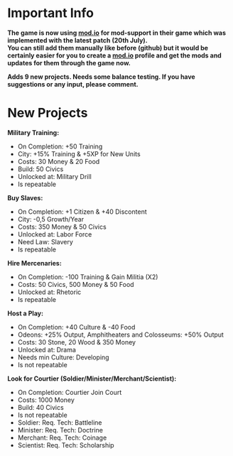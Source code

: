 # Important Info
**The game is now using [mod.io](https://oldworld.mod.io/) for mod-support in their game which was implemented with the latest patch (20th July).<br>
You can still add them manually like before (github) but it would be certainly easier for you to create a [mod.io](https://oldworld.mod.io/) profile and get the mods and updates for them through the game now.**

**Adds 9 new projects. Needs some balance testing. If you have suggestions or any input, please comment.**


# New Projects


**Military Training:**

- On Completion: +50 Training
- City: +15% Training & +5XP for New Units
- Costs: 30 Money & 20 Food
- Build: 50 Civics
- Unlocked at: Military Drill
- Is repeatable


**Buy Slaves:**

- On Completion: +1 Citizen & +40 Discontent
- City: -0,5 Growth/Year
- Costs: 350 Money & 50 Civics
- Unlocked at: Labor Force
- Need Law: Slavery
- Is repeatable


**Hire Mercenaries:**

- On Completion: -100 Training & Gain Militia (X2)
- Costs: 50 Civics, 500 Money & 50 Food
- Unlocked at: Rhetoric
- Is repeatable


**Host a Play:**

- On Completion: +40 Culture & -40 Food
- Odeons: +25% Output, Amphitheaters and Colosseums: +50% Output
- Costs: 30 Stone, 20 Wood & 350 Money
- Unlocked at: Drama
- Needs min Culture: Developing
- Is not repeatable


**Look for Courtier (Soldier/Minister/Merchant/Scientist):**

- On Completion: Courtier Join Court
- Costs: 1000 Money
- Build: 40 Civics
- Is not repeatable
- Soldier: Req. Tech: Battleline
- Minister: Req. Tech: Doctrine
- Merchant: Req. Tech: Coinage
- Scientist: Req. Tech: Scholarship
